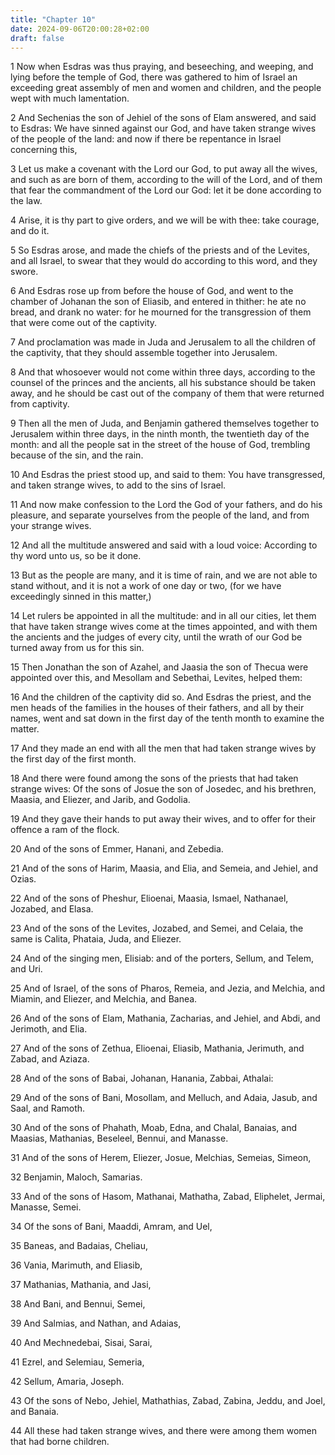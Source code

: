 ```yaml
---
title: "Chapter 10"
date: 2024-09-06T20:00:28+02:00
draft: false
---
```



1 Now when Esdras was thus praying, and beseeching, and weeping, and lying before the temple of God, there was gathered to him of Israel an exceeding great assembly of men and women and children, and the people wept with much lamentation.

2 And Sechenias the son of Jehiel of the sons of Elam answered, and said to Esdras: We have sinned against our God, and have taken strange wives of the people of the land: and now if there be repentance in Israel concerning this,

3 Let us make a covenant with the Lord our God, to put away all the wives, and such as are born of them, according to the will of the Lord, and of them that fear the commandment of the Lord our God: let it be done according to the law.

4 Arise, it is thy part to give orders, and we will be with thee: take courage, and do it.

5 So Esdras arose, and made the chiefs of the priests and of the Levites, and all Israel, to swear that they would do according to this word, and they swore.

6 And Esdras rose up from before the house of God, and went to the chamber of Johanan the son of Eliasib, and entered in thither: he ate no bread, and drank no water: for he mourned for the transgression of them that were come out of the captivity.

7 And proclamation was made in Juda and Jerusalem to all the children of the captivity, that they should assemble together into Jerusalem.

8 And that whosoever would not come within three days, according to the counsel of the princes and the ancients, all his substance should be taken away, and he should be cast out of the company of them that were returned from captivity.

9 Then all the men of Juda, and Benjamin gathered themselves together to Jerusalem within three days, in the ninth month, the twentieth day of the month: and all the people sat in the street of the house of God, trembling because of the sin, and the rain.

10 And Esdras the priest stood up, and said to them: You have transgressed, and taken strange wives, to add to the sins of Israel.

11 And now make confession to the Lord the God of your fathers, and do his pleasure, and separate yourselves from the people of the land, and from your strange wives.

12 And all the multitude answered and said with a loud voice: According to thy word unto us, so be it done.

13 But as the people are many, and it is time of rain, and we are not able to stand without, and it is not a work of one day or two, (for we have exceedingly sinned in this matter,)

14 Let rulers be appointed in all the multitude: and in all our cities, let them that have taken strange wives come at the times appointed, and with them the ancients and the judges of every city, until the wrath of our God be turned away from us for this sin.

15 Then Jonathan the son of Azahel, and Jaasia the son of Thecua were appointed over this, and Mesollam and Sebethai, Levites, helped them:

16 And the children of the captivity did so. And Esdras the priest, and the men heads of the families in the houses of their fathers, and all by their names, went and sat down in the first day of the tenth month to examine the matter.

17 And they made an end with all the men that had taken strange wives by the first day of the first month.

18 And there were found among the sons of the priests that had taken strange wives: Of the sons of Josue the son of Josedec, and his brethren, Maasia, and Eliezer, and Jarib, and Godolia.

19 And they gave their hands to put away their wives, and to offer for their offence a ram of the flock.

20 And of the sons of Emmer, Hanani, and Zebedia.

21 And of the sons of Harim, Maasia, and Elia, and Semeia, and Jehiel, and Ozias.

22 And of the sons of Pheshur, Elioenai, Maasia, Ismael, Nathanael, Jozabed, and Elasa.

23 And of the sons of the Levites, Jozabed, and Semei, and Celaia, the same is Calita, Phataia, Juda, and Eliezer.

24 And of the singing men, Elisiab: and of the porters, Sellum, and Telem, and Uri.

25 And of Israel, of the sons of Pharos, Remeia, and Jezia, and Melchia, and Miamin, and Eliezer, and Melchia, and Banea.

26 And of the sons of Elam, Mathania, Zacharias, and Jehiel, and Abdi, and Jerimoth, and Elia.

27 And of the sons of Zethua, Elioenai, Eliasib, Mathania, Jerimuth, and Zabad, and Aziaza.

28 And of the sons of Babai, Johanan, Hanania, Zabbai, Athalai:

29 And of the sons of Bani, Mosollam, and Melluch, and Adaia, Jasub, and Saal, and Ramoth.

30 And of the sons of Phahath, Moab, Edna, and Chalal, Banaias, and Maasias, Mathanias, Beseleel, Bennui, and Manasse.

31 And of the sons of Herem, Eliezer, Josue, Melchias, Semeias, Simeon,

32 Benjamin, Maloch, Samarias.

33 And of the sons of Hasom, Mathanai, Mathatha, Zabad, Eliphelet, Jermai, Manasse, Semei.

34 Of the sons of Bani, Maaddi, Amram, and Uel,

35 Baneas, and Badaias, Cheliau,

36 Vania, Marimuth, and Eliasib,

37 Mathanias, Mathania, and Jasi,

38 And Bani, and Bennui, Semei,

39 And Salmias, and Nathan, and Adaias,

40 And Mechnedebai, Sisai, Sarai,

41 Ezrel, and Selemiau, Semeria,

42 Sellum, Amaria, Joseph.

43 Of the sons of Nebo, Jehiel, Mathathias, Zabad, Zabina, Jeddu, and Joel, and Banaia.

44 All these had taken strange wives, and there were among them women that had borne children.

